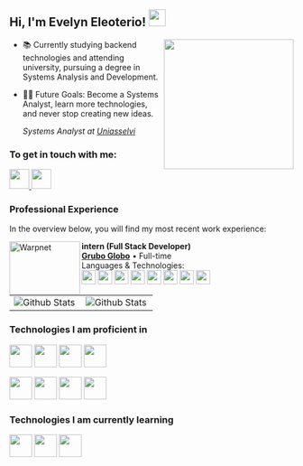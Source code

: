 <h2> Hi, I'm Evelyn Eleoterio! <img src="https://media2.giphy.com/media/v1.
Y2lkPTc5MGI3NjExemRlbGxzcmdsZTJteTM2MWFkbGczMHkwc3lkcGVkaHlqemgzNjl4OSZlcD12MV9pbnRlcm5hbF9naWZfYnlfaWQmY3Q9cw/sNC71wDxPr0CgGB8zX/giphy.webp" width="30"></h2>
<img align='right' src="https://media2.giphy.com/media/v1.Y2lkPTc5MGI3NjExd2VjeGIweGtsaDY5b3ZrN2J4MjJmZHoxbzkxYWRncDN0eGJ2bWNlNCZlcD12MV9pbnRlcm5hbF9naWZfYnlfaWQmY3Q9cw/Up8MFxq2SH69NZI0MZ/giphy.webp" width="230">

- 📚 Currently studying backend technologies and attending university, pursuing a degree in Systems Analysis and Development.
- 💪🏼 Future Goals: Become a Systems Analyst, learn more technologies, and never stop creating new ideas.

  <em>
    Systems Analyst at 
    <a href="https://portal.uniasselvi.com.br">Uniasselvi</a>
    <br>
  </em>
</p>

### To get in touch with me:

<a href="mailto:evelyneleoterio1997@gmail.com?subject=&body=">
  <img src="https://img.icons8.com/?size=100&id=P7UIlhbpWzZm&format=png&color=000000" width="35">
</a>
<a href="https://www.linkedin.com/in/evelyn-eleoterio-158954201/">
  <img src="https://img.icons8.com/?size=100&id=xuvGCOXi8Wyg&format=png&color=000000" width="35">
</a>

### Professional Experience

In the overview below, you will find my most recent work experience:

[<img align="left" height="94px" width="125px" alt="Warpnet" src="https://upload.wikimedia.org/wikipedia/commons/a/a2/Logo_globo_principal-laranja.png"/>](https://https://grupoglobo.globo.com/)

**intern (Full Stack Developer)** \
[**Grubo Globo**](https://grupoglobo.globo.com/) • Full-time \
Languages & Technologies: \
<img src="https://img.icons8.com/?size=100&id=44442&format=png&color=000000" width="25" style="display: inline-block;">
<img src="https://img.icons8.com/?size=100&id=PXTY4q2Sq2lG&format=png&color=000000" width="25" style="display: inline-block;">
<img src="https://img.icons8.com/?size=100&id=uJM6fQYqDaZK&format=png&color=000000" width="25" style="display: inline-block;">
<img src="https://img.icons8.com/?size=100&id=46845&format=png&color=000000" width="25" style="display: inline-block;">
<img src="https://img.icons8.com/?size=100&id=wPohyHO_qO1a&format=png&color=000000" width="25" style="display: inline-block;">
<img src="https://img.icons8.com/?size=100&id=gFw7X5Tbl3ss&format=png&color=000000" width="25" style="display: inline-block;">
<img src="https://img.icons8.com/?size=100&id=20906&format=png&color=000000" width="25" style="display: inline-block;">
<img src="https://img.icons8.com/?size=100&id=cdYUlRaag9G9&format=png&color=000000" width="25" style="display: inline-block;">

<table>
  <tr>
    <td>
      <img
        align="left"
        src="https://github-readme-stats.vercel.app/api?username=iuricode&theme=dark&hide_border=false&include_all_commits=true"
        alt="Github Stats"
      />
    </td>
    <td>
      <img
        align="left"
        src="https://github-readme-stats.vercel.app/api/top-langs/?username=iuricode&theme=dark&hide_border=false&include_all_commits=true&count_private=true&layout=compact"
        alt="Github Stats"
      />
    </td>
  </tr>
</table>

### Technologies I am proficient in

<code><a target="_blank"><img height="40" src="https://www.vectorlogo.zone/logos/golang/golang-icon.svg"></a></code>
<code><a target="_blank"><img height="40" src="https://www.vectorlogo.zone/logos/javascript/javascript-ar21.svg"></a></code>
<code><a target="_blank"><img height="40" src="https://www.vectorlogo.zone/logos/reactjs/reactjs-ar21.svg"></a></code>
<code><a target="_blank"><img height="40" src="https://www.vectorlogo.zone/logos/w3_html5/w3_html5-ar21.svg"></a></code>

<code><a target="_blank"><img height="40" src="https://www.vectorlogo.zone/logos/netlifyapp_watercss/netlifyapp_watercss-ar21.svg"></a></code>
<code><a target="_blank"><img height="40" src="https://www.vectorlogo.zone/logos/docker/docker-ar21.svg"></a></code>
<code><a target="_blank"><img height="40" src="https://www.vectorlogo.zone/logos/git-scm/git-scm-ar21.svg"></a></code>
<code><a target="_blank"><img height="40" src="https://www.vectorlogo.zone/logos/linux/linux-ar21.svg"></a></code>

### Technologies I am currently learning

<code><a target="_blank"><img height="40" src="https://www.vectorlogo.zone/logos/java/java-ar21.svg"></a></code>
<code><a target="_blank"><img height="40" src="https://www.vectorlogo.zone/logos/google_cloud/google_cloud-ar21.svg"></a></code>
<code><a target="_blank"><img height="40" src="https://www.vectorlogo.zone/logos/mysql/mysql-ar21.svg"></a></code>
